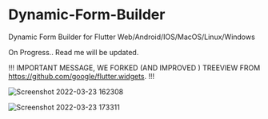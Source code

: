 # Dynamic-Form-Builder
Dynamic Form Builder for Flutter Web/Android/IOS/MacOS/Linux/Windows

On Progress.. 
Read me will be updated.

!!! IMPORTANT MESSAGE, WE FORKED (AND IMPROVED ) TREEVIEW FROM https://github.com/google/flutter.widgets. !!!

![Screenshot 2022-03-23 162308](https://user-images.githubusercontent.com/50709618/159709374-f532f55d-2b92-4d1a-b1a7-e7151c7c15e2.png)

![Screenshot 2022-03-23 173311](https://user-images.githubusercontent.com/50709618/159723886-9beea463-c89a-4f19-b91f-5eada40936b3.png)
